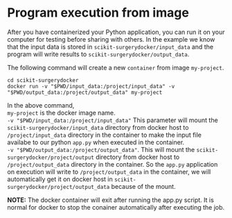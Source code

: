 # Program execution from image

After you have containerized your Python application, you can run it on your computer for testing before sharing with others.
In the example we know that the input data is stored in `scikit-surgerydocker/input_data` and the program will write results to `scikit-surgerydocker/output_data`. 

The following command will create a new `container` from image `my-project`.

```
cd scikit-surgerydocker
docker run -v "$PWD/input_data:/project/input_data" -v "$PWD/output_data:/project/output_data" my-project
```

In the above command,  
`my-project` is the docker image name.  
`-v "$PWD/input_data:/project/input_data"` This parameter will mount the `scikit-surgerydocker/input_data` directory from docker host to `/project/input_data` directory in the container to make the input file availabe to our python `app.py` when executed in the container.  
`-v "$PWD/output_data:/project/output_data"`. This will mount the `scikit-surgerydocker/project/output` directory from docker host to `/project/output_data` directory in the container. So the `app.py` application on execution will write to `/project/output_data` in the container, we will automatically get it on docker host in `scikit-surgerydocker/project/output_data` because of the mount.

**NOTE:** The docker container will exit after running the app.py script. It is normal for docker to stop the conainer automatically after executing the job.
